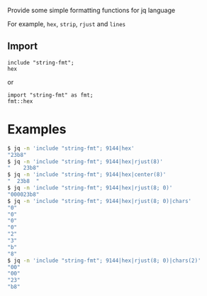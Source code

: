 Provide some simple formatting functions for jq language

For example, `hex`, `strip`, `rjust` and `lines`

Import
-------------------------------------------------------------------------------
```jq
include "string-fmt";
hex
```
or
```jq
import "string-fmt" as fmt;
fmt::hex
```

Examples
===============================================================================
```sh
$ jq -n 'include "string-fmt"; 9144|hex'
"23b8"
$ jq -n 'include "string-fmt"; 9144|hex|rjust(8)'
"    23b8"
$ jq -n 'include "string-fmt"; 9144|hex|center(8)'
"  23b8  "
$ jq -n 'include "string-fmt"; 9144|hex|rjust(8; 0)'
"000023b8"
$ jq -n 'include "string-fmt"; 9144|hex|rjust(8; 0)|chars'
"0"
"0"
"0"
"0"
"2"
"3"
"b"
"8"
$ jq -n 'include "string-fmt"; 9144|hex|rjust(8; 0)|chars(2)'
"00"
"00"
"23"
"b8"
```
